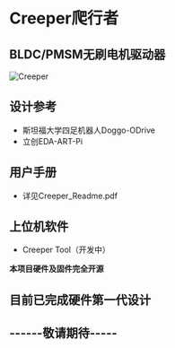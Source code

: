 # Creeper爬行者  
## BLDC/PMSM无刷电机驱动器  
![Creeper](https://github.com/ChenJin0927/Creeper/blob/main/Image/CREEPER.PNG)  
## 设计参考  
* 斯坦福大学四足机器人Doggo-ODrive  
* 立创EDA-ART-Pi  
## 用户手册  
* 详见Creeper_Readme.pdf  
## 上位机软件  
* Creeper Tool（开发中）  

**本项目硬件及固件完全开源**  
## 目前已完成硬件第一代设计  
## ------敬请期待-----
